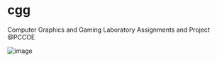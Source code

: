 # cgg
Computer Graphics and Gaming Laboratory Assignments and Project @PCCOE


![image](https://github.com/user-attachments/assets/2d89f382-5b06-4995-9c4f-f1befab04ae1)
